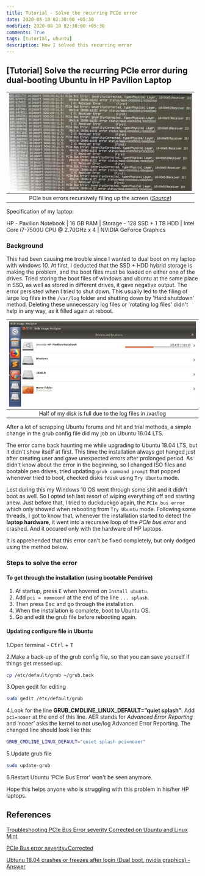 ```yaml
---
title: Tutorial - Solve the recurring PCIe error
date: 2020-08-10 02:30:00 +05:30
modified: 2020-08-10 02:30:00 +05:30
comments: True
tags: [tutorial, ubuntu]
description: How I solved this recurring error
---
```


## [Tutorial] Solve the recurring PCIe error during dual-booting Ubuntu in HP Pavilion Laptop

| ![errors](/assets/img/Blogs/tut-1-img1.jpg) |
|:--:|
| PCIe bus errors recursively filling up the screen ([_Source_](https://askubuntu.com/q/771899)) |

Specification of my laptop:

HP - Pavilion Notebook | 16 GB RAM | Storage - 128 SSD + 1 TB HDD | Intel Core i7-7500U CPU @ 2.70GHz x 4 | NVIDIA GeForce Graphics

### Background

This had been causing me trouble since I wanted to dual boot on my laptop with windows 10. At first, I deducted that the SSD + HDD hybrid storage is making the problem, and the boot files must be loaded on either one of the drives. Tried storing the boot files of windows and ubuntu at the same place in SSD, as well as stored in different drives, it gave negative output. The error persisted when I tried to shut down. This usually led to the filing of large log files in the `/var/log` folder and shutting down by 'Hard shutdown' method. Deleting these unnecessary log files or 'rotating log files' didn't help in any way, as it filled again at reboot.

| ![disk full](/assets/img/Blogs/tut-1-img2.jpg) |
|:--:|
| Half of my disk is full due to the log files in /var/log |

After a lot of scrapping Ubuntu forums and hit and trial methods, a simple change in the grub config file did my job on Ubuntu 16.04 LTS.

The error came back haunting me while upgrading to Ubuntu 18.04 LTS, but it didn't show itself at first. This time the installation always got hanged just after creating user and gave unexpected errors after prolonged period. As didn't know about the error in the beginning, so I changed ISO files and bootable pen drives, tried updating `grub command prompt` that popped whenever tried to boot, checked disks `fdisk` using `Try Ubuntu` mode.

Lest during this my Windows 10 OS went through some shit and it didn't boot as well. So I opted teh last resort of wiping everything off and starting anew. Just before that, I tried to duckduckgo again, the `PCIe bus error` which only showed when rebooting from `Try Ubuntu` mode. Following some threads, I got to know that, whenever the installation started to detect the **laptop hardware**, it went into a recursive loop of the _PCIe bus error_ and crashed. And it occured only with the hardware of HP laptops.

It is apprehended that this error can't be fixed completely, but only dodged using the method below.

### Steps to solve the error

#### To get through the installation (using bootable Pendrive)

1. At startup, press <kbd>E</kbd> when hovered on `Install ubuntu`.
2. Add `pci = nommconf` at the end of the line `... splash`.
3. Then press <kbd>Esc</kbd> and go through the installation.
4. When the installation is complete, boot to Ubuntu OS.
5. Go and edit the grub file before rebooting again.

#### Updating configure file in Ubuntu

1.Open terminal - <kbd>Ctrl</kbd> + <kbd>T</kbd>

2.Make a back-up of the grub config file, so that you can save yourself if things get messed up.

```bash
cp /etc/default/grub ~/grub.back
```

3.Open gedit for editing

```bash
sudo gedit /etc/default/grub
```

4.Look for the line **GRUB_CMDLINE_LINUX_DEFAULT=”quiet splash”**. Add `pci=noaer` at the end of this line. AER stands for _Advanced Error Reporting_ and ‘noaer’ asks the kernel to not use/log Advanced Error Reporting. The changed line should look like this:

```bash
GRUB_CMDLINE_LINUX_DEFAULT="quiet splash pci=noaer"
```

5.Update grub file

```bash
sudo update-grub
```

6.Restart Ubuntu 'PCIe Bus Error' won't be seen anymore.

Hope this helps anyone who is struggling with this problem in his/her HP laptops.

## References

[Troubleshooting PCIe Bus Error severity Corrected on Ubuntu and Linux Mint](https://itsfoss.com/pcie-bus-error-severity-corrected/)

[PCIe Bus error severity=Corrected](https://askubuntu.com/questions/771899/pcie-bus-error-severity-corrected)

[Ubtunu 18.04 crashes or freezes after login (Dual boot, nvidia graphics) - Answer](https://askubuntu.com/a/1236235)
